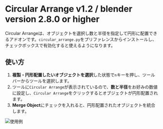 # Circular Arrange v1.2 / blender version 2.8.0 or higher

Circular Arrangeは、オブジェクトを選択し数と半径を指定して円形に配置できるアドオンです。`circular_arrange.py`をプリファレンスからインストールし、チェックボックスで有効化すると使えるようになります。

## 使い方

1. **複製・円形配置したいオブジェクトを選択**した状態で`n`キーを押し、ツールバーからツールを選択します。
2. ツールに`Circular Arrange`が表示されているので、**数と半径**をお好みの数値に設定し、`Circular Arrange`をクリックするとオブジェクトが円形配置されます。
3. **Merge Object**にチェックを入れると、円形配置されたオブジェクトを統合します。

![使用例](https://i.ibb.co/rvhKPk0/sampleimage01.png)
